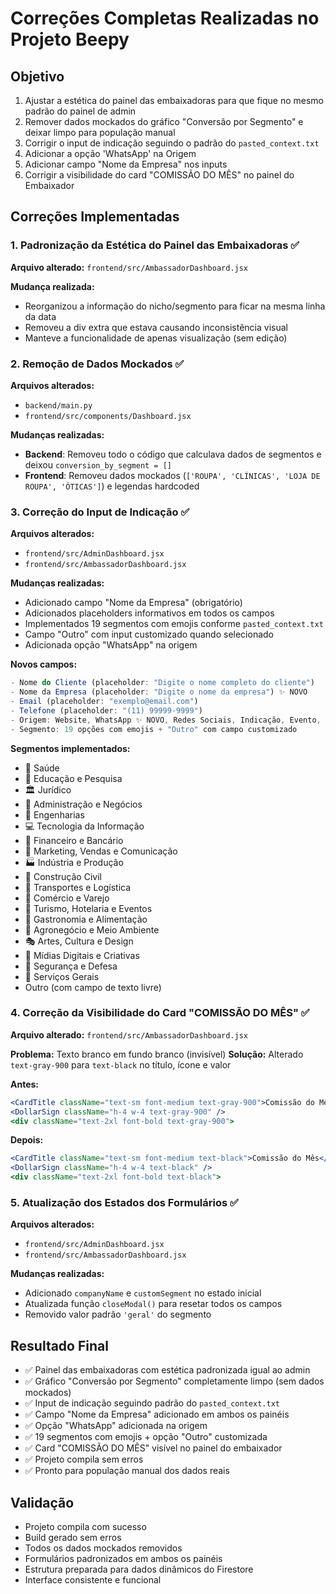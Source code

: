 # Correções Completas Realizadas no Projeto Beepy

## Objetivo
1. Ajustar a estética do painel das embaixadoras para que fique no mesmo padrão do painel de admin
2. Remover dados mockados do gráfico "Conversão por Segmento" e deixar limpo para população manual
3. Corrigir o input de indicação seguindo o padrão do `pasted_context.txt`
4. Adicionar a opção 'WhatsApp' na Origem
5. Adicionar campo "Nome da Empresa" nos inputs
6. Corrigir a visibilidade do card "COMISSÃO DO MÊS" no painel do Embaixador

## Correções Implementadas

### 1. Padronização da Estética do Painel das Embaixadoras ✅
**Arquivo alterado:** `frontend/src/AmbassadorDashboard.jsx`

**Mudança realizada:**
- Reorganizou a informação do nicho/segmento para ficar na mesma linha da data
- Removeu a div extra que estava causando inconsistência visual
- Manteve a funcionalidade de apenas visualização (sem edição)

### 2. Remoção de Dados Mockados ✅
**Arquivos alterados:** 
- `backend/main.py`
- `frontend/src/components/Dashboard.jsx`

**Mudanças realizadas:**
- **Backend**: Removeu todo o código que calculava dados de segmentos e deixou `conversion_by_segment = []`
- **Frontend**: Removeu dados mockados (`['ROUPA', 'CLÍNICAS', 'LOJA DE ROUPA', 'ÓTICAS']`) e legendas hardcoded

### 3. Correção do Input de Indicação ✅
**Arquivos alterados:**
- `frontend/src/AdminDashboard.jsx`
- `frontend/src/AmbassadorDashboard.jsx`

**Mudanças realizadas:**
- Adicionado campo "Nome da Empresa" (obrigatório)
- Adicionados placeholders informativos em todos os campos
- Implementados 19 segmentos com emojis conforme `pasted_context.txt`
- Campo "Outro" com input customizado quando selecionado
- Adicionada opção "WhatsApp" na origem

**Novos campos:**
```jsx
- Nome do Cliente (placeholder: "Digite o nome completo do cliente")
- Nome da Empresa (placeholder: "Digite o nome da empresa") ✨ NOVO
- Email (placeholder: "exemplo@email.com")
- Telefone (placeholder: "(11) 99999-9999")
- Origem: Website, WhatsApp ✨ NOVO, Redes Sociais, Indicação, Evento, Outro
- Segmento: 19 opções com emojis + "Outro" com campo customizado
```

**Segmentos implementados:**
- 🏥 Saúde
- 🧠 Educação e Pesquisa
- 🏛️ Jurídico
- 💼 Administração e Negócios
- 🏢 Engenharias
- 💻 Tecnologia da Informação
- 🏦 Financeiro e Bancário
- 📣 Marketing, Vendas e Comunicação
- 🏭 Indústria e Produção
- 🧱 Construção Civil
- 🚛 Transportes e Logística
- 🛒 Comércio e Varejo
- 🏨 Turismo, Hotelaria e Eventos
- 🍳 Gastronomia e Alimentação
- 🌱 Agronegócio e Meio Ambiente
- 🎭 Artes, Cultura e Design
- 📱 Mídias Digitais e Criativas
- 👮 Segurança e Defesa
- 🧹 Serviços Gerais
- Outro (com campo de texto livre)

### 4. Correção da Visibilidade do Card "COMISSÃO DO MÊS" ✅
**Arquivo alterado:** `frontend/src/AmbassadorDashboard.jsx`

**Problema:** Texto branco em fundo branco (invisível)
**Solução:** Alterado `text-gray-900` para `text-black` no título, ícone e valor

**Antes:**
```jsx
<CardTitle className="text-sm font-medium text-gray-900">Comissão do Mês</CardTitle>
<DollarSign className="h-4 w-4 text-gray-900" />
<div className="text-2xl font-bold text-gray-900">
```

**Depois:**
```jsx
<CardTitle className="text-sm font-medium text-black">Comissão do Mês</CardTitle>
<DollarSign className="h-4 w-4 text-black" />
<div className="text-2xl font-bold text-black">
```

### 5. Atualização dos Estados dos Formulários ✅
**Arquivos alterados:**
- `frontend/src/AdminDashboard.jsx`
- `frontend/src/AmbassadorDashboard.jsx`

**Mudanças realizadas:**
- Adicionado `companyName` e `customSegment` no estado inicial
- Atualizada função `closeModal()` para resetar todos os campos
- Removido valor padrão `'geral'` do segmento

## Resultado Final
- ✅ Painel das embaixadoras com estética padronizada igual ao admin
- ✅ Gráfico "Conversão por Segmento" completamente limpo (sem dados mockados)
- ✅ Input de indicação seguindo padrão do `pasted_context.txt`
- ✅ Campo "Nome da Empresa" adicionado em ambos os painéis
- ✅ Opção "WhatsApp" adicionada na origem
- ✅ 19 segmentos com emojis + opção "Outro" customizada
- ✅ Card "COMISSÃO DO MÊS" visível no painel do embaixador
- ✅ Projeto compila sem erros
- ✅ Pronto para população manual dos dados reais

## Validação
- Projeto compila com sucesso
- Build gerado sem erros
- Todos os dados mockados removidos
- Formulários padronizados em ambos os painéis
- Estrutura preparada para dados dinâmicos do Firestore
- Interface consistente e funcional

